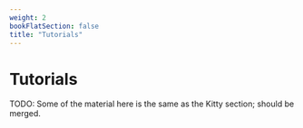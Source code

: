 ```yaml
---
weight: 2
bookFlatSection: false
title: "Tutorials"
---
```


# Tutorials

TODO: Some of the material here is the same as the Kitty section;
should be merged.

